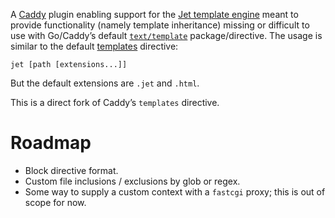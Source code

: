 A [Caddy][caddyserver] plugin enabling support for the [Jet template
engine][jet] meant to provide functionality (namely template inheritance)
missing or difficult to use with Go/Caddy’s default
[`text/template`][text/template] package/directive. The usage is similar to the
default [templates][templates] directive:

    jet [path [extensions...]]

But the default extensions are `.jet` and `.html`.

This is a direct fork of Caddy’s `templates` directive.

# Roadmap

* Block directive format.
* Custom file inclusions / exclusions by glob or regex.
* Some way to supply a custom context with a `fastcgi` proxy; this is out of
  scope for now.

[caddyserver]: https://github.com/mholt/caddy
[jet]: https://github.com/CloudyKit/jet
[text/template]: https://golang.org/pkg/text/template/
[templates]: https://caddyserver.com/docs/templates
